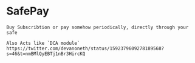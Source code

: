 # SafePay

	Buy Subscribtion or pay somehow periodically, directly through your safe

	Also Acts like `DCA module` https://twitter.com/devanoneth/status/1592379609278189568?s=46&t=nmBMlQyEBTj1nBr3HircKQ
